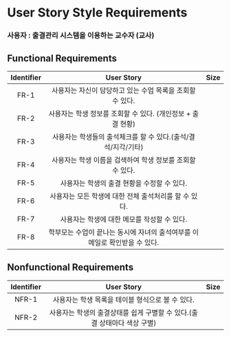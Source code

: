 # User Story Style Requirements

### 사용자 : 출결관리 시스템을 이용하는 교수자 (교사)

## Functional Requirements
|Identifier|User Story|Size|
|:--:|:--:|:--:|
|FR-1|사용자는 자신이 담당하고 있는 수업 목록을 조회할 수 있다.||
|FR-2|사용자는 학생 정보를 조회할 수 있다. (개인정보 + 출결 현황)||
|FR-3|사용자는 학생들의 출석체크를 할 수 있다.(출석/결석/지각/기타)||
|FR-4|사용자는 학생 이름을 검색하여 학생 정보를 조회할 수 있다.||
|FR-5|사용자는 학생의 출결 현황을 수정할 수 있다.||
|FR-6|사용자는 모든 학생에 대한 전체 출석처리를 할 수 있다.||
|FR-7|사용자는 학생에 대한 메모를 작성할 수 있다.||
|FR-8|학부모는 수업이 끝나는 동시에 자녀의 출석여부를 이메일로 확인받을 수 있다.||

## Nonfunctional Requirements
|Identifier|User Story|Size|
|:--:|:--:|:--:|
|NFR-1|사용자는 학생 목록을 테이블 형식으로 볼 수 있다.||
|NFR-2|사용자는 학생의 출결상태를 쉽게 구별할 수 있다.(출결 상태마다 색상 구별)||
